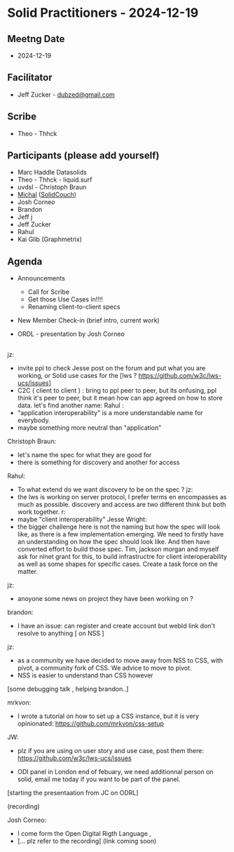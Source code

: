 # Solid Practitioners - 2024-12-19

## Meetng Date
* 2024-12-19 

## Facilitator 
* Jeff Zucker - dubzed@gmail.com

## Scribe
* Theo - Thhck

## Participants (please add yourself)
- Marc Haddle Datasolids
- Theo - Thhck - liquid.surf
- uvdsl - Christoph Braun 
- [Michal](https://id.mrkvon.org) ([SolidCouch](https://solidcouch.org))
- Josh Corneo
- Brandon
- Jeff j
- Jeff Zucker
- Rahul
- Kai Glib (Graphmetrix)

## Agenda

* Announcements
    * Call for Scribe
    * Get those Use Cases in!!!!
    * Renaming client-to-client specs

* New Member Check-in (brief intro, current work)  

* ORDL - presentation by Josh Corneo


## 
 
jz: 
 - invite ppl to check Jesse post on the forum and put what you are working, or Solid use cases for the [lws ? https://github.com/w3c/lws-ucs/issues]
 - C2C ( client to client ) : bring to ppl peer to peer, but its onfusing, ppl think it's peer to peer, but it mean how can app agreed on how to store data. let's find another name: 
Rahul : 
 - "application interoperability" is a more understandable name for everybody. 
 - maybe something more neutral than "application"

Christoph Braun:
 - let's name the spec for what they are good for
 - there is something for discovery and another for access

Rahul:
 - To what extend do we want discovery to be on the spec ?
jz:
 - the lws is working on server protocol, I prefer terms en encompasses as much as possible. discovery and access are two different think but both work together. 
 r: 
 - maybe "client interoperability"
 Jesse Wright:
  - the bigger challenge here is not the naming but how the spec will look like, as there is a few implementation emerging. We need to firstly have an understanding on how the spec should look like. And then have converted effort to build those spec. Tim, jackson morgan and myself ask for nlnet grant for this, to build infrastructre for client interoperability as well as some shapes for specific cases. Create a task force on the matter. 
 
 jz:
  - anoyone some news on project they have been working on ?
 
 brandon:
  - I have an issue: can register and create account but webId link don't resolve to anything [ on NSS ]
 
jz:
 - as a community we have decided to move away from NSS to CSS, with pivot, a community fork of CSS. We advice to move to pivot. 
 - NSS is easier to understand than CSS however

[some debugging talk ,  helping brandon..]

mrkvon:
 - I wrote a tutorial on how to set up a CSS instance, but it is very opinionated: https://github.com/mrkvon/css-setup

JW:
 - plz if you are using on user story and use case, post them there: https://github.com/w3c/lws-ucs/issues

 - ODI panel in London end of febuary, we need additionnal person on solid, email me today if you want to be part of the panel.

[starting the presentaation from JC on ODRL]

(recording)

Josh Corneo:
 - I come form the Open Digital Rigth Language , 
 - [... plz refer to the recording] (link coming soon)
